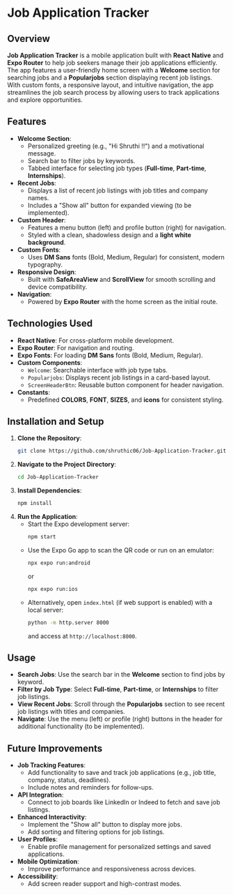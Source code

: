 # Job Application Tracker

## Overview
**Job Application Tracker** is a mobile application built with **React Native** and **Expo Router** to help job seekers manage their job applications efficiently. The app features a user-friendly home screen with a **Welcome** section for searching jobs and a **Popularjobs** section displaying recent job listings. With custom fonts, a responsive layout, and intuitive navigation, the app streamlines the job search process by allowing users to track applications and explore opportunities.

## Features
- **Welcome Section**:
  - Personalized greeting (e.g., "Hi Shruthi !!") and a motivational message.
  - Search bar to filter jobs by keywords.
  - Tabbed interface for selecting job types (**Full-time**, **Part-time**, **Internships**).
- **Recent Jobs**:
  - Displays a list of recent job listings with job titles and company names.
  - Includes a "Show all" button for expanded viewing (to be implemented).
- **Custom Header**:
  - Features a menu button (left) and profile button (right) for navigation.
  - Styled with a clean, shadowless design and a **light white background**.
- **Custom Fonts**:
  - Uses **DM Sans** fonts (Bold, Medium, Regular) for consistent, modern typography.
- **Responsive Design**:
  - Built with **SafeAreaView** and **ScrollView** for smooth scrolling and device compatibility.
- **Navigation**:
  - Powered by **Expo Router** with the home screen as the initial route.

## Technologies Used
- **React Native**: For cross-platform mobile development.
- **Expo Router**: For navigation and routing.
- **Expo Fonts**: For loading **DM Sans** fonts (Bold, Medium, Regular).
- **Custom Components**:
  - `Welcome`: Searchable interface with job type tabs.
  - `Popularjobs`: Displays recent job listings in a card-based layout.
  - `ScreenHeaderBtn`: Reusable button component for header navigation.
- **Constants**:
  - Predefined **COLORS**, **FONT**, **SIZES**, and **icons** for consistent styling.

## Installation and Setup
1. **Clone the Repository**:
   ```bash
   git clone https://github.com/shruthic06/Job-Application-Tracker.git
   ```
2. **Navigate to the Project Directory**:
   ```bash
   cd Job-Application-Tracker
   ```
3. **Install Dependencies**:
   ```bash
   npm install
   ```
4. **Run the Application**:
   - Start the Expo development server:
     ```bash
     npm start
     ```
   - Use the Expo Go app to scan the QR code or run on an emulator:
     ```bash
     npx expo run:android
     ```
     or
     ```bash
     npx expo run:ios
     ```
   - Alternatively, open `index.html` (if web support is enabled) with a local server:
     ```bash
     python -m http.server 8000
     ```
     and access at `http://localhost:8000`.

## Usage
- **Search Jobs**: Use the search bar in the **Welcome** section to find jobs by keyword.
- **Filter by Job Type**: Select **Full-time**, **Part-time**, or **Internships** to filter job listings.
- **View Recent Jobs**: Scroll through the **Popularjobs** section to see recent job listings with titles and companies.
- **Navigate**: Use the menu (left) or profile (right) buttons in the header for additional functionality (to be implemented).

## Future Improvements
- **Job Tracking Features**:
  - Add functionality to save and track job applications (e.g., job title, company, status, deadlines).
  - Include notes and reminders for follow-ups.
- **API Integration**:
  - Connect to job boards like LinkedIn or Indeed to fetch and save job listings.
- **Enhanced Interactivity**:
  - Implement the "Show all" button to display more jobs.
  - Add sorting and filtering options for job listings.
- **User Profiles**:
  - Enable profile management for personalized settings and saved applications.
- **Mobile Optimization**:
  - Improve performance and responsiveness across devices.
- **Accessibility**:
  - Add screen reader support and high-contrast modes.
